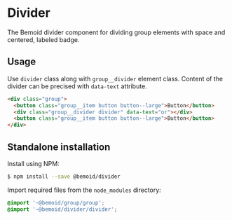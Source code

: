 # Divider

The Bemoid divider component for dividing group elements with space and centered, labeled badge.

## Usage

Use `divider` class along with `group__divider` element class. Content of the divider can be precised with `data-text` attribute.

```html
<div class="group">
  <button class="group__item button button--large">Button</button>
  <div class="group__divider divider" data-text="or"></div>
  <button class="group__item button button--large">Button</button>
</div>
```

## Standalone installation

Install using NPM:

```bash
$ npm install --save @bemoid/divider
```

Import required files from the `node_modules` directory:

```scss
@import '~@bemoid/group/group';
@import '~@bemoid/divider/divider';
```